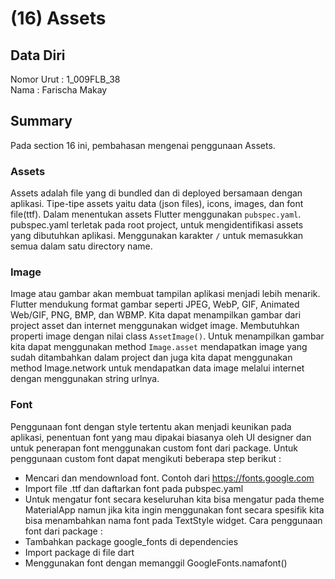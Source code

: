 # (16) Assets
## Data Diri
Nomor Urut : 1_009FLB_38 <br>
Nama : Farischa Makay

## Summary
Pada section 16 ini, pembahasan mengenai penggunaan Assets.

### Assets
Assets adalah file yang di bundled dan di deployed bersamaan dengan aplikasi. Tipe-tipe assets yaitu data (json files), icons, images, dan font file(ttf). Dalam menentukan assets Flutter menggunakan ```pubspec.yaml```. pubspec.yaml terletak pada root project, untuk mengidentifikasi assets yang dibutuhkan aplikasi. Menggunakan karakter ```/``` untuk memasukkan semua dalam satu directory name.

### Image
Image atau gambar akan membuat tampilan aplikasi menjadi lebih menarik. Flutter mendukung format gambar seperti JPEG, WebP, GIF, Animated Web/GIF, PNG, BMP, dan WBMP. Kita dapat menampilkan gambar dari project asset dan internet menggunakan widget image. Membutuhkan properti image dengan nilai class ```AssetImage()```. Untuk menampilkan gambar kita dapat menggunakan method ```Image.asset``` mendapatkan image yang sudah ditambahkan dalam project dan juga kita dapat menggunakan method Image.network untuk mendapatkan data image melalui internet dengan menggunakan string urlnya.

### Font
Penggunaan font dengan style tertentu akan menjadi keunikan pada aplikasi, penentuan font yang mau dipakai biasanya oleh UI designer dan untuk penerapan font menggunakan custom font dari package. Untuk penggunaan custom font dapat mengikuti beberapa step berikut : <br>
- Mencari dan mendownload font. Contoh dari https://fonts.google.com
- Import file .ttf dan daftarkan font pada pubspec.yaml
- Untuk mengatur font secara keseluruhan kita bisa mengatur pada theme MaterialApp namun jika kita ingin menggunakan font secara spesifik kita bisa menambahkan nama font pada TextStyle widget.
Cara penggunaan font dari package :
- Tambahkan package google_fonts di dependencies
- Import package di file dart
- Menggunakan font dengan memanggil GoogleFonts.namafont()
